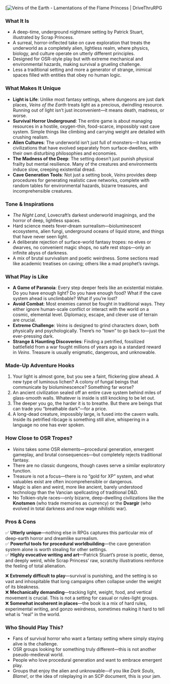 [![Veins of the Earth - Lamentations of the Flame Princess | DriveThruRPG](https://d1vzi28wh99zvq.cloudfront.net/images/2795/209509.jpg)


### What It Is
- A deep-time, underground nightmare setting by Patrick Stuart, illustrated by Scrap Princess.
- A surreal, horror-inflected take on cave exploration that treats the underworld as a completely alien, lightless realm, where physics, biology, and culture operate on utterly different principles.
- Designed for OSR-style play but with extreme mechanical and environmental hazards, making survival a grueling challenge.
- Less a traditional setting and more a generator of strange, inimical spaces filled with entities that obey no human logic.

### What Makes It Unique
- **Light is Life**: Unlike most fantasy settings, where dungeons are just dark places, *Veins of the Earth* treats light as a precious, dwindling resource. Running out of light isn’t just inconvenient—it means death, madness, or worse.
- **Survival Horror Underground**: The entire game is about managing resources in a hostile, oxygen-thin, food-scarce, impossibly vast cave system. Simple things like climbing and carrying weight are detailed with crushing realism.
- **Alien Cultures**: The underworld isn’t just full of monsters—it has entire civilizations that have evolved separately from surface-dwellers, with their own disturbing philosophies and economies.
- **The Madness of the Deep**: The setting doesn’t just punish physical frailty but mental resilience. Many of the creatures and environments induce slow, creeping existential dread.
- **Cave Generation Tools**: Not just a setting book, *Veins* provides deep procedures for generating realistic cave networks, complete with random tables for environmental hazards, bizarre treasures, and incomprehensible creatures.

### Tone & Inspirations
- *The Night Land*, Lovecraft’s darkest underworld imaginings, and the horror of deep, lightless spaces.
- Hard science meets fever-dream surrealism—bioluminescent ecosystems, alien fungi, underground oceans of liquid stone, and things that have never seen light.
- A deliberate rejection of surface-world fantasy tropes: no elves or dwarves, no convenient magic shops, no safe rest stops—only an infinite abyss of darkness.
- A mix of brutal survivalism and poetic weirdness. Some sections read like academic treatises on caving; others like a mad prophet’s ravings.

### What Play is Like
- **A Game of Paranoia**: Every step deeper feels like an existential mistake. Do you have enough light? Do you have enough food? What if the cave system ahead is unclimbable? What if you’re lost?
- **Avoid Combat**: Most enemies cannot be fought in traditional ways. They either ignore human-scale conflict or interact with the world on a cosmic, elemental level. Diplomacy, escape, and clever use of terrain are crucial.
- **Extreme Challenge**: *Veins* is designed to grind characters down, both physically and psychologically. There’s no “town” to go back to—just the ever-pressing dark.
- **Strange & Haunting Discoveries**: Finding a petrified, fossilized battlefield from a war fought millions of years ago is a standard reward in *Veins*. Treasure is usually enigmatic, dangerous, and unknowable.

### Made-Up Adventure Hooks
1. Your light is almost gone, but you see a faint, flickering glow ahead. A new type of luminous lichen? A colony of fungal beings that communicate by bioluminescence? Something far worse?
2. An ancient civilization sealed off an entire cave system behind miles of glass-smooth walls. Whatever is inside is still knocking to be let out.
3. The deeper you go, the harder it is to breathe. But there are beings that can trade you “breathable dark”—for a price.
4. A long-dead creature, impossibly large, is fused into the cavern walls. Inside its petrified ribcage is something still alive, whispering in a language no one has ever spoken.

### How Close to OSR Tropes?
- *Veins* takes some OSR elements—procedural generation, emergent gameplay, and brutal consequences—but completely rejects traditional fantasy.
- There are no classic dungeons, though caves serve a similar exploratory function.
- Treasure is not a focus—there is no “gold for XP” system, and what valuables exist are often incomprehensible or dangerous.
- Magic is alien and weird, more like ancient, barely understood technology than the Vancian spellcasting of traditional D&D.
- No Tolkien-style races—only bizarre, deep-dwelling civilizations like the **Knotsmen** (who trade memories as currency) or the **Dvargir** (who evolved in total darkness and now wage nihilistic war).

### Pros & Cons
✅ **Utterly unique**—nothing else in RPGs captures this particular mix of deep-earth horror and dreamlike surrealism.  
✅ **Powerful tools for procedural worldbuilding**—the cave generation system alone is worth stealing for other settings.  
✅ **Highly evocative writing and art**—Patrick Stuart’s prose is poetic, dense, and deeply weird, while Scrap Princess’ raw, scratchy illustrations reinforce the feeling of total alienation.  

❌ **Extremely difficult to play**—survival is punishing, and the setting is so vast and inhospitable that long campaigns often collapse under the weight of its bleakness.  
❌ **Mechanically demanding**—tracking light, weight, food, and vertical movement is crucial. This is not a setting for casual or rules-light groups.  
❌ **Somewhat incoherent in places**—the book is a mix of hard rules, experimental writing, and gonzo weirdness, sometimes making it hard to tell what is “real” in the world.  

### Who Should Play This?
- Fans of survival horror who want a fantasy setting where simply staying alive is the challenge.
- OSR groups looking for something truly different—this is not another pseudo-medieval world.
- People who love procedural generation and want to embrace emergent play.
- Groups that enjoy the alien and unknowable—if you like *Dark Souls*, *Blame!*, or the idea of roleplaying in an SCP document, this is your jam.
